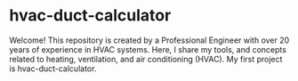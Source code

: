 # hvac-duct-calculator

Welcome! This repository is created by a Professional Engineer with over 20 years of experience in HVAC systems. Here, I share my tools, and concepts related to heating, ventilation, and air conditioning (HVAC). My first project is hvac-duct-calculator.

